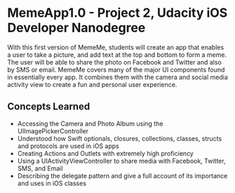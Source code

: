 # MemeApp1.0 - Project 2, Udacity iOS Developer Nanodegree
With this first version of MemeMe, students will create an app that enables a user to take a picture, and add text at the top and bottom to form a meme. The user will be able to share the photo on Facebook and Twitter and also by SMS or email.
MemeMe covers many of the major UI components found in essentially every app. It combines them with the camera and social media activity view to create a fun and personal user experience.

## Concepts Learned
- Accessing the Camera and Photo Album using the UIImagePickerController
- Understood how Swift optionals, closures, collections, classes, structs and protocols are used in iOS apps
- Creating Actions and Outlets with extremely high proficiency
- Using a UIActivityViewController to share media with Facebook, Twitter, SMS, and Email
- Describing the delegate pattern and give a full account of its importance and uses in iOS classes
